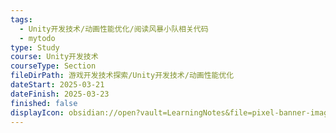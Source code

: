 ```yaml
---
tags:
  - Unity开发技术/动画性能优化/阅读风暴小队相关代码
  - mytodo
type: Study
course: Unity开发技术
courseType: Section
fileDirPath: 游戏开发技术探索/Unity开发技术/动画性能优化
dateStart: 2025-03-21
dateFinish: 2025-03-23
finished: false
displayIcon: obsidian://open?vault=LearningNotes&file=pixel-banner-images%2F%E7%AB%A0%E8%8A%82%E4%BB%BB%E5%8A%A1.png
---
```






